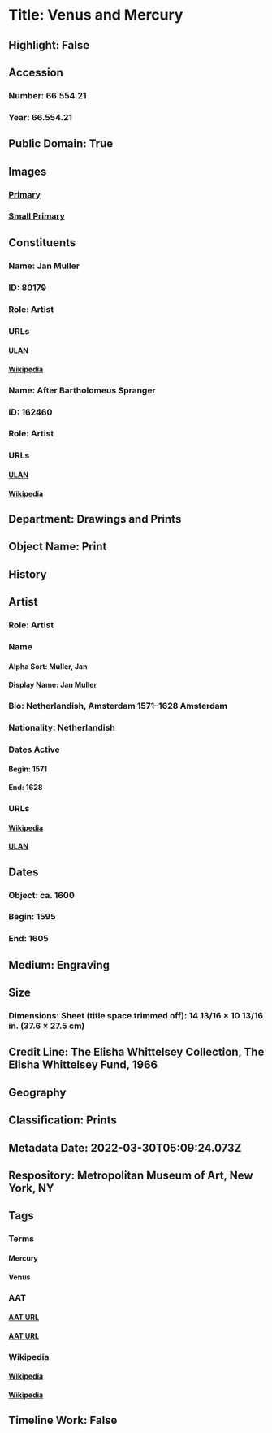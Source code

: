 # Title: Venus and Mercury
## Highlight: False
## Accession
### Number: 66.554.21
### Year: 66.554.21
## Public Domain: True
## Images
### [Primary](https://images.metmuseum.org/CRDImages/dp/original/DP825434.jpg)
### [Small Primary](https://images.metmuseum.org/CRDImages/dp/web-large/DP825434.jpg)
## Constituents
### Name: Jan Muller
### ID: 80179
### Role: Artist
### URLs
#### [ULAN](http://vocab.getty.edu/page/ulan/500015311)
#### [Wikipedia](https://www.wikidata.org/wiki/Q2725591)
### Name: After Bartholomeus Spranger
### ID: 162460
### Role: Artist
### URLs
#### [ULAN](http://vocab.getty.edu/page/ulan/500018180)
#### [Wikipedia](https://www.wikidata.org/wiki/Q447682)
## Department: Drawings and Prints
## Object Name: Print
## History
## Artist
### Role: Artist
### Name
#### Alpha Sort: Muller, Jan
#### Display Name: Jan Muller
### Bio: Netherlandish, Amsterdam 1571–1628 Amsterdam
### Nationality: Netherlandish
### Dates Active
#### Begin: 1571
#### End: 1628
### URLs
#### [Wikipedia](https://www.wikidata.org/wiki/Q2725591)
#### [ULAN](http://vocab.getty.edu/page/ulan/500015311)
## Dates
### Object: ca. 1600
### Begin: 1595
### End: 1605
## Medium: Engraving
## Size
### Dimensions: Sheet (title space trimmed off): 14 13/16 × 10 13/16 in. (37.6 × 27.5 cm)
## Credit Line: The Elisha Whittelsey Collection, The Elisha Whittelsey Fund, 1966
## Geography
## Classification: Prints
## Metadata Date: 2022-03-30T05:09:24.073Z
## Respository: Metropolitan Museum of Art, New York, NY
## Tags
### Terms
#### Mercury
#### Venus
### AAT
#### [AAT URL](http://vocab.getty.edu/page/ia/901001345)
#### [AAT URL](http://vocab.getty.edu/page/ia/901001064)
### Wikipedia
#### [Wikipedia]()
#### [Wikipedia]()
## Timeline Work: False